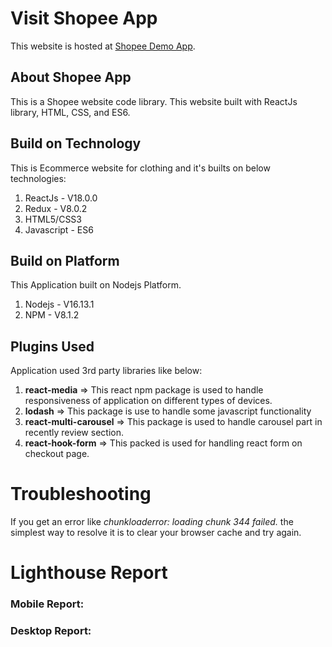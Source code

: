 # Visit Shopee App
This website is hosted at [Shopee Demo App](https://swapnilingle15.github.io/shopee/).

## About Shopee App

This is a Shopee website code library. This website built with ReactJs library, HTML, CSS, and ES6.  

## Build on Technology
This is Ecommerce website for clothing and it's builts on below technologies: 
1. ReactJs - V18.0.0
2. Redux - V8.0.2
3. HTML5/CSS3
4. Javascript - ES6

## Build on Platform
This Application built on Nodejs Platform.
1. Nodejs - V16.13.1
2. NPM - V8.1.2

## Plugins Used
Application used 3rd party libraries like below:
1. **react-media** => This react npm package is used to handle responsiveness of application on different types of devices.
2. **lodash** => This package is use to handle some javascript functionality 
3. **react-multi-carousel** => This package is used to handle carousel part in recently review section. 
4. **react-hook-form** => This packed is used for handling react form on checkout page. 

# Troubleshooting
If you get an error like _chunkloaderror: loading chunk 344 failed._ the simplest way to resolve it is to clear your browser cache and try again. 


# Lighthouse Report
### Mobile Report: 


### Desktop Report: 


### 





